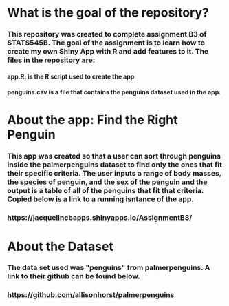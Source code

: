 # What is the goal of the repository?
### This repository was created to complete assignment B3 of STATS545B. The goal of the assignment is to learn how to create my own Shiny App with R and add features to it. The files in the repository are:
#### app.R: is the R script used to create the app
#### penguins.csv is a file that contains the penguins dataset used in the app. 

# About the app: Find the Right Penguin
### This app was created so that a user can sort through penguins inside the palmerpenguins dataset to find only the ones that fit their specific criteria. The user inputs a range of body masses, the species of penguin, and the sex of the penguin and the output is a table of all of the penguins that fit that criteria. Copied below is a link to a running isntance of the app. 
### https://jacquelinebapps.shinyapps.io/AssignmentB3/

# About the Dataset
### The data set used was "penguins" from palmerpenguins. A link to their github can be found below. 
### https://github.com/allisonhorst/palmerpenguins 
